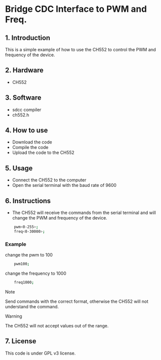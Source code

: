 
# Bridge CDC Interface to PWM and Freq. 

## 1. Introduction

This is a simple example of how to use the CH552 to control the PWM and frequency of the device.

## 2. Hardware

- CH552

## 3. Software

- sdcc compiler
- ch552.h

## 4. How to use

- Download the code
- Compile the code
- Upload the code to the CH552

## 5. Usage 

- Connect the CH552 to the computer
- Open the serial terminal with the baud rate of 9600

## 6. Instructions

- The CH552 will receive the commands from the serial terminal and will change the PWM and frequency of the device.

```bash
    pwm<0-255>;
    freq<0-30000>;
```
### Example

change the pwm to 100
```bash
    pwm100;

```
change the frequency to 1000
```bash
    freq1000;
```

> [!NOTE]
> Send commands with the correct format, otherwise the CH552 will not understand the command.

> [!WARNING] 
> The CH552 will not accept values out of the range.

## 7. License

This code is under GPL v3 license.

